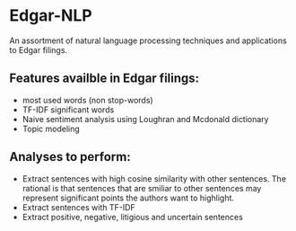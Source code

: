 # Edgar-NLP
An assortment of natural language processing techniques and applications to Edgar filings. 

## Features availble in Edgar filings:
- most used words (non stop-words)
- TF-IDF significant words
- Naive sentiment analysis using Loughran and Mcdonald dictionary
- Topic modeling


## Analyses to perform:
- Extract sentences with high cosine similarity with other sentences. The rational is that sentences that are smiliar to other sentences may represent significant points the authors want to highlight. 
- Extract sentences with TF-IDF
- Extract positive, negative, litigious and uncertain sentences
